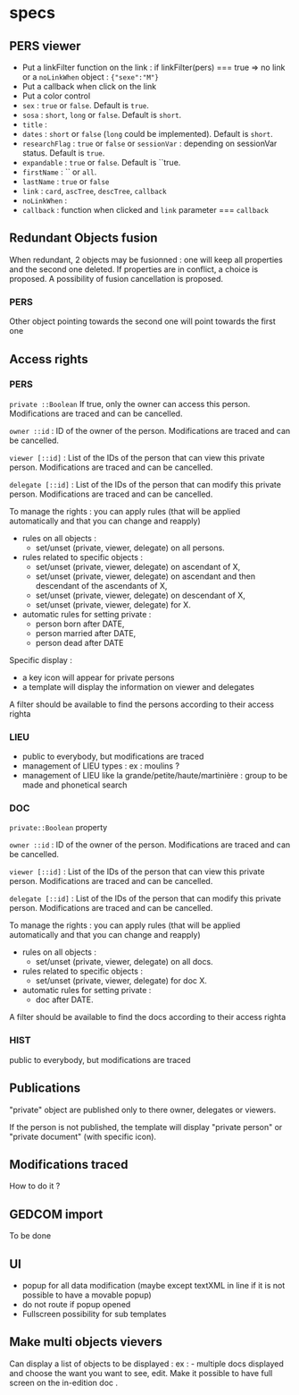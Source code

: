 # specs

## PERS viewer

- Put a linkFilter function on the link : if linkFilter(pers) === true => no link or a `noLinkWhen` object : `{"sexe":"M"}`
- Put a callback when click on the link
- Put a color control
- `sex` : `true` or `false`. Default is `true`.
- `sosa` : `short`, `long` or `false`. Default is `short`.
- `title` : 
- `dates` : `short` or `false` (`long` could be implemented). Default is `short`.
- `researchFlag` : `true` or `false` or `sessionVar` : depending on sessionVar status. Default is `true`.
- `expandable` : `true` or `false`. Default is ``true.
- `firstName` : `` or `all`.
- `lastName` : `true` or `false`
- `link` : `card`, `ascTree`, `descTree`, `callback`
- `noLinkWhen` : 
- `callback` : function when clicked and `link` parameter === `callback`

## Redundant Objects fusion

When redundant, 2 objects may be fusionned : one will keep all properties and the second one deleted. If properties are in conflict, a choice is proposed. A possibility of fusion cancellation is proposed.

### PERS

Other object pointing towards the second one will point towards the first one

## Access rights

### PERS
`private ::Boolean` If true, only the owner can access this person. Modifications are traced and can be cancelled.

`owner ::id` : ID of the owner of the person. Modifications are traced and can be cancelled.

`viewer [::id]` : List of the IDs of the person that can view this private person. Modifications are traced and can be cancelled.

`delegate [::id]` : List of the IDs of the person that can modify this private person. Modifications are traced and can be cancelled.

To manage the rights : you can apply rules (that will be applied automatically and that you can change and reapply)

- rules on all objects : 
	- set/unset (private, viewer, delegate) on all persons.
- rules related to specific objects :
	- set/unset (private, viewer, delegate) on ascendant of X,
	- set/unset (private, viewer, delegate) on ascendant and then descendant of the ascendants of X,
	- set/unset (private, viewer, delegate) on descendant of X,
	- set/unset (private, viewer, delegate) for X.
- automatic rules for setting private : 
	- person born after DATE,
	- person married after DATE,
	- person dead after DATE

Specific display : 
- a key icon will appear for private persons
- a template will display the information on viewer and delegates 

A filter should be available to find the persons according to their access righta

### LIEU 

- public to everybody, but modifications are traced
- management of LIEU types : ex : moulins ?
- management of LIEU like la grande/petite/haute/martinière : group to be made and phonetical search


### DOC

`private::Boolean` property

`owner ::id` : ID of the owner of the person. Modifications are traced and can be cancelled.

`viewer [::id]` : List of the IDs of the person that can view this private person. Modifications are traced and can be cancelled.

`delegate [::id]` : List of the IDs of the person that can modify this private person. Modifications are traced and can be cancelled.

To manage the rights : you can apply rules (that will be applied automatically and that you can change and reapply)

- rules on all objects : 
	- set/unset (private, viewer, delegate) on all docs.
- rules related to specific objects :
	- set/unset (private, viewer, delegate) for doc X.
- automatic rules for setting private : 
	- doc after DATE.

A filter should be available to find the docs according to their access righta

### HIST

public to everybody, but modifications are traced


## Publications

"private" object are published only to there owner, delegates or viewers.

If the person is not published, the template will display "private person" or "private document" (with specific icon).

## Modifications traced

How to do it ?

## GEDCOM import

To be done


## UI

- popup for all data modification (maybe except textXML in line if it is not possible to have a movable popup)
- do not route if popup opened
- Fullscreen possibility for sub templates

## Make multi objects vievers
Can display a list of objects to be displayed :
ex : - multiple docs displayed and choose the want you want to see, edit. Make it possible to have full screen on the in-edition doc .
